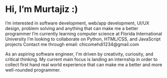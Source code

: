 <h1>Hi, I’m Murtajiz :)</h1>
I’m interested in software development, web/app development, UI/UX design, problem solving and anything that can make me a better programmer
I’m currently learning computer science at Florida International University
I’m looking to collaborate on Python, HTML/CSS, and JavaScript projects 
Contact me through email: chicomehdi1234@gmail.com


As an aspiring software engineer, I'm driven by creativity, curiosity, and critical thinking. My current main focus is landing an internship in order to collect first hand real world experience that can make me a better and more well-rounded programmer. 

<!---
MurtajizMehdi/MurtajizMehdi is a ✨ special ✨ repository because its `README.md` (this file) appears on your GitHub profile.
You can click the Preview link to take a look at your changes.
--->

